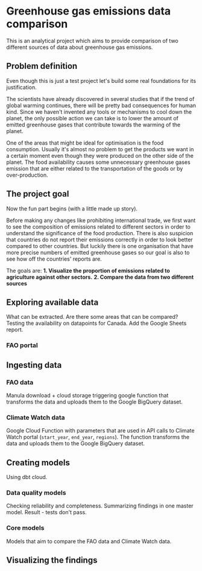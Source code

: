 # Greenhouse gas emissions data comparison
This is an analytical project which aims to provide comparison of two different sources of data about greenhouse gas emissions. 

## Problem definition
Even though this is just a test project let's build some real foundations for its justification.

The scientists have already discovered in several studies that if the trend of global warming continues, there will be pretty bad consequences for human kind. Since we haven't invented any tools or mechanisms to cool down the planet, the only possible action we can take is to lower the amount of emitted greenhouse gases that contribute towards the warming of the planet.

One of the areas that might be ideal for optimisation is the food consumption. Usually it's almost no problem to get the products we want in a certain moment even though they were produced on the other side of the planet. The food availability causes some unnecessary greenhouse gases emission that are either related to the transportation of the goods or by over-production.

## The project goal
Now the fun part begins (with a little made up story).

Before making any changes like prohibiting international trade, we first want to see the composition of emissions related to different sectors in order to understand the significance of the food production. There is also suspicion that countries do not report their emissions correctly in order to look better compared to other countries. But luckily there is one organisation that have more precise numbers of emitted greenhouse gases so our goal is also to see how off the countries' reports are.

The goals are:
  **1. Visualize the proportion of emissions related to agriculture against other sectors.**
  **2. Compare the data from two different sources**

## Exploring available data
What can be extracted. Are there some areas that can be compared?
Testing the availability on datapoints for Canada. Add the Google Sheets report.


### FAO portal


## Ingesting data

### FAO data
Manula download + cloud storage triggering google function that transforms the data and uploads them to the Google BigQuery dataset.

### Climate Watch data
Google Cloud Function with parameters that are used in API calls to Climate Watch portal (`start_year`, `end_year`, `regions`). The function transforms the data and uploads them to the Google BigQuery dataset.

## Creating models
Using dbt cloud.

### Data quality models
Checking reliability and completeness.
Summarizing findings in one master model.
Result - tests don't pass.

### Core models
Models that aim to compare the FAO data and Climate Watch data.

## Visualizing the findings

